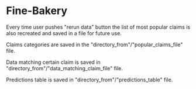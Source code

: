 # Fine-Bakery

Every time user pushes "rerun data" button the list of most popular claims is also recreated and saved in a file for future use.
 
Claims categories are saved in the "directory_from"/"popular_claims_file" file.

Data matching certain claim is saved in "directory_from"/"data_matching_claim_file" file.

Predictions table is saved in "directory_from"/"predictions_table" file.